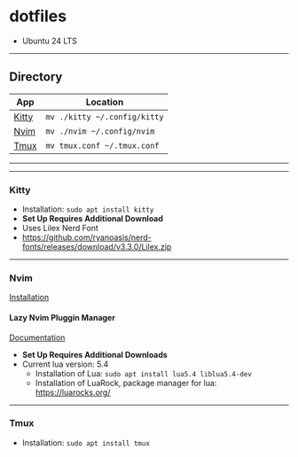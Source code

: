 # dotfiles
- Ubuntu 24 LTS

---

## Directory
| App | Location |
| --- | --- | 
| [Kitty](#kitty) | `mv ./kitty ~/.config/kitty` |
| [Nvim](#nvim) | `mv ./nvim ~/.config/nvim` |
| [Tmux](#tmux) | `mv tmux.conf ~/.tmux.conf` |

---
---

### Kitty   
- Installation: `sudo apt install kitty`
- **Set Up Requires Additional Download**
- Uses Lilex Nerd Font
- https://github.com/ryanoasis/nerd-fonts/releases/download/v3.3.0/Lilex.zip

---

### Nvim
[Installation](https://github.com/neovim/neovim/blob/master/INSTALL.md)

#### Lazy Nvim Pluggin Manager
[Documentation](https://github.com/folke/lazy.nvim)
- **Set Up Requires Additional Downloads**
- Current lua version: 5.4
    - Installation of Lua: `sudo apt install lua5.4 liblua5.4-dev`
    - Installation of LuaRock, package manager for lua: https://luarocks.org/

---

### Tmux
- Installation: `sudo apt install tmux`
